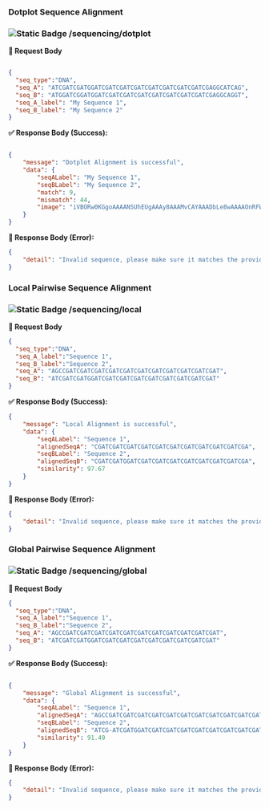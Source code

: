 ### **Dotplot Sequence Alignment**

### ![Static Badge](https://img.shields.io/badge/POST-%23F0E442?style=flat&logoColor=%23111000) /sequencing/dotplot

**📝 Request Body**

```json

{
  "seq_type":"DNA",
  "seq_A": "ATCGATCGATGGATCGATCGATCGATCGATCGATCGATCGATCGAGGCATCAG",
  "seq_B": "ATGGATCGGATGGATCGATCGATCGATCGATCGATCGATCGATCGAGGCAGGT",
  "seq_A_label": "My Sequence 1",
  "seq_B_label": "My Sequence 2"
}

```


**✅ Response Body (Success):**

```json

{
    "message": "Dotplot Alignment is successful",
    "data": {
        "seqALabel": "My Sequence 1",
        "seqBLabel": "My Sequence 2",
        "match": 9,
        "mismatch": 44,
        "image": "iVBORw0KGgoAAAANSUhEUgAAAy8AAAMvCAYAAADbLe8wAAAAOnRFWHRTb2Z0d2FyZQBNYXRwbG90bGliIHZ..."
    }
}

``` 

**🚫 Response Body (Error):**

```json
{
    "detail": "Invalid sequence, please make sure it matches the provided sequence type"
}
``` 

### **Local Pairwise Sequence Alignment**

### ![Static Badge](https://img.shields.io/badge/POST-%23F0E442?style=flat&logoColor=%23111000) /sequencing/local

**📝 Request Body**

```json
{
  "seq_type":"DNA",
  "seq_A_label":"Sequence 1",
  "seq_B_label":"Sequence 2",
  "seq_A": "AGCCGATCGATCGATCGATCGATCGATCGATCGATCGATCGATCGAT",
  "seq_B": "ATCGATCGATGGATCGATCGATCGATCGATCGATCGATCGATCGAT"
}

```


**✅ Response Body (Success):**

```json
{
    "message": "Local Alignment is successful",
    "data": {
        "seqALabel": "Sequence 1",
        "alignedSeqA": "CGATCGATCGATCGATCGATCGATCGATCGATCGATCGATCGA",
        "seqBLabel": "Sequence 2",
        "alignedSeqB": "CGATCGATGGATCGATCGATCGATCGATCGATCGATCGATCGA",
        "similarity": 97.67
    }
}

``` 

**🚫 Response Body (Error):**

```json
{
    "detail": "Invalid sequence, please make sure it matches the provided sequence type"
}

``` 

### **Global Pairwise Sequence Alignment**

### ![Static Badge](https://img.shields.io/badge/POST-%23F0E442?style=flat&logoColor=%23111000) /sequencing/global

**📝 Request Body**

```json
{
  "seq_type":"DNA",
  "seq_A_label":"Sequence 1",
  "seq_B_label":"Sequence 2",
  "seq_A": "AGCCGATCGATCGATCGATCGATCGATCGATCGATCGATCGATCGAT",
  "seq_B": "ATCGATCGATGGATCGATCGATCGATCGATCGATCGATCGATCGAT"
}

```


**✅ Response Body (Success):**


```json

{
    "message": "Global Alignment is successful",
    "data": {
        "seqALabel": "Sequence 1",
        "alignedSeqA": "AGCCGATCGATCGATCGATCGATCGATCGATCGATCGATCGATCGAT",
        "seqBLabel": "Sequence 2",
        "alignedSeqB": "ATCG-ATCGATGGATCGATCGATCGATCGATCGATCGATCGATCGAT",
        "similarity": 91.49
    }
}

``` 

**🚫 Response Body (Error):**

```json
{
    "detail": "Invalid sequence, please make sure it matches the provided sequence type"
}
``` 
